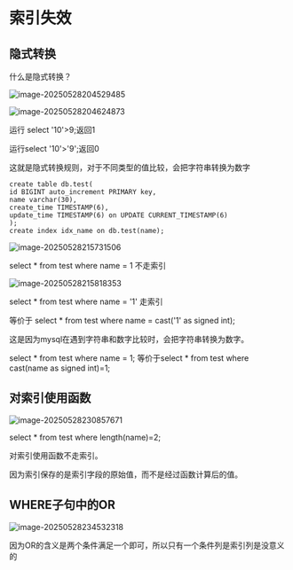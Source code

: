 # 索引失效

## 隐式转换

什么是隐式转换？

![image-20250528204529485](https://csnotes.oss-cn-beijing.aliyuncs.com/photos/image-20250528204529485.png)

![image-20250528204624873](https://csnotes.oss-cn-beijing.aliyuncs.com/photos/image-20250528204624873.png)

运行 select '10'>9;返回1

运行select '10'>'9';返回0

这就是隐式转换规则，对于不同类型的值比较，会把字符串转换为数字

```
create table db.test(
id BIGINT auto_increment PRIMARY key,
name varchar(30),
create_time TIMESTAMP(6),
update_time TIMESTAMP(6) on UPDATE CURRENT_TIMESTAMP(6)
);
create index idx_name on db.test(name);
```

![image-20250528215731506](https://csnotes.oss-cn-beijing.aliyuncs.com/photos/image-20250528215731506.png)

select * from test where name = 1 不走索引

![image-20250528215818353](https://csnotes.oss-cn-beijing.aliyuncs.com/photos/image-20250528215818353.png)

select * from test where name = '1' 走索引

等价于 select * from test where name = cast('1' as signed int);

这是因为mysql在遇到字符串和数字比较时，会把字符串转换为数字。

select * from test where name = 1; 等价于select * from test where cast(name as signed int)=1;

## 对索引使用函数

![image-20250528230857671](https://csnotes.oss-cn-beijing.aliyuncs.com/photos/image-20250528230857671.png)

select * from test where length(name)=2;

对索引使用函数不走索引。

因为索引保存的是索引字段的原始值，而不是经过函数计算后的值。

## WHERE子句中的OR

![image-20250528234532318](https://csnotes.oss-cn-beijing.aliyuncs.com/photos/image-20250528234532318.png)

因为OR的含义是两个条件满足一个即可，所以只有一个条件列是索引列是没意义的